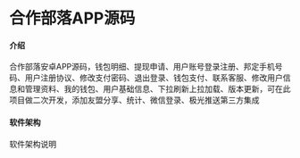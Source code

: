 # 合作部落APP源码

#### 介绍
合作部落安卓APP源码，钱包明细、提现申请、用户账号登录注册、邦定手机号码、用户注册协议、修改支付密码、退出登录、钱包支付、联系客服、修改用户信息和管理资料、我的钱包、用户基础信息、下拉刷新上拉加载、版本更新，可在此项目做二次开发，添加友盟分享、统计、微信登录、极光推送第三方集成

#### 软件架构
软件架构说明




